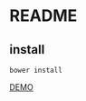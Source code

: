 # README #


## install ##
``bower install``

   [DEMO](https://stephanecharron.github.io/tabSystem/) 


